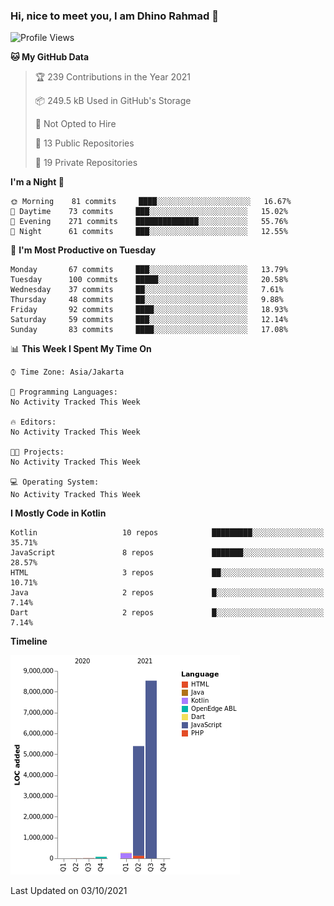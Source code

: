 ### Hi, nice to meet you, I am Dhino Rahmad 👋
<!--START_SECTION:waka-->
![Profile Views](http://img.shields.io/badge/Profile%20Views-14-blue)

**🐱 My GitHub Data** 

> 🏆 239 Contributions in the Year 2021
 > 
> 📦 249.5 kB Used in GitHub's Storage 
 > 
> 🚫 Not Opted to Hire
 > 
> 📜 13 Public Repositories 
 > 
> 🔑 19 Private Repositories  
 > 
**I'm a Night 🦉** 

```text
🌞 Morning    81 commits     ████░░░░░░░░░░░░░░░░░░░░░   16.67% 
🌆 Daytime    73 commits     ███░░░░░░░░░░░░░░░░░░░░░░   15.02% 
🌃 Evening    271 commits    ██████████████░░░░░░░░░░░   55.76% 
🌙 Night      61 commits     ███░░░░░░░░░░░░░░░░░░░░░░   12.55%

```
📅 **I'm Most Productive on Tuesday** 

```text
Monday       67 commits     ███░░░░░░░░░░░░░░░░░░░░░░   13.79% 
Tuesday      100 commits    █████░░░░░░░░░░░░░░░░░░░░   20.58% 
Wednesday    37 commits     ██░░░░░░░░░░░░░░░░░░░░░░░   7.61% 
Thursday     48 commits     ██░░░░░░░░░░░░░░░░░░░░░░░   9.88% 
Friday       92 commits     ████░░░░░░░░░░░░░░░░░░░░░   18.93% 
Saturday     59 commits     ███░░░░░░░░░░░░░░░░░░░░░░   12.14% 
Sunday       83 commits     ████░░░░░░░░░░░░░░░░░░░░░   17.08%

```


📊 **This Week I Spent My Time On** 

```text
⌚︎ Time Zone: Asia/Jakarta

💬 Programming Languages: 
No Activity Tracked This Week

🔥 Editors: 
No Activity Tracked This Week

🐱‍💻 Projects: 
No Activity Tracked This Week

💻 Operating System: 
No Activity Tracked This Week

```

**I Mostly Code in Kotlin** 

```text
Kotlin                   10 repos            █████████░░░░░░░░░░░░░░░░   35.71% 
JavaScript               8 repos             ███████░░░░░░░░░░░░░░░░░░   28.57% 
HTML                     3 repos             ██░░░░░░░░░░░░░░░░░░░░░░░   10.71% 
Java                     2 repos             █░░░░░░░░░░░░░░░░░░░░░░░░   7.14% 
Dart                     2 repos             █░░░░░░░░░░░░░░░░░░░░░░░░   7.14%

```


**Timeline**

![Chart not found](https://raw.githubusercontent.com/Dhino12/Dhino12/master/charts/bar_graph.png) 


 Last Updated on 03/10/2021
<!--END_SECTION:waka-->
 
